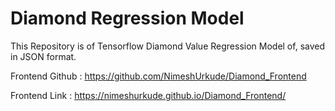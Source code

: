 # Diamond Regression Model


This Repository is of Tensorflow Diamond Value Regression Model of, saved in JSON format.

Frontend Github : https://github.com/NimeshUrkude/Diamond_Frontend

Frontend Link : https://nimeshurkude.github.io/Diamond_Frontend/